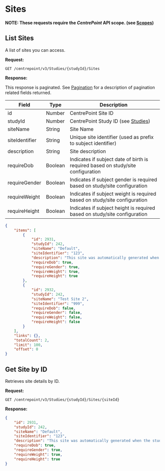 # Sites

**NOTE: These requests require the *CentrePoint* API scope. (see [Scopes](scopes.md))**

## List Sites

A list of sites you can access.

**Request:**

```http
GET /centrepoint/v3/Studies/{studyId}/Sites
```

**Response:**

This response is paginated. See [Pagination](pagination.md) for a description of pagination related fields returned.

|Field|Type|Description|
|-----|----|-----------|
|id|Number|CentrePoint Site ID|
|studyId|Number|CentrePoint Study ID (see [Studies](studies.md))|
|siteName|String|Site Name|
|siteIdentifier|String|Unique site identifier (used as prefix to subject identifier)|
|description|String|Site description
|requireDob|Boolean|Indicates if subject date of birth is required based on study/site configuration 
|requireGender|Boolean|Indicates if subject gender is required based on study/site configuration 
|requireWeight|Boolean|Indicates if subject weight is required based on study/site configuration
|requireHeight|Boolean|Indicates if subject height is required based on study/site configuration

```json
{
    "items": [
        {
            "id": 2931,
            "studyId": 242,
            "siteName": "Default",
            "siteIdentifier": "123",
            "description": "This site was automatically generated when the study was created",
            "requireDob": true,
            "requireGender": true,
            "requireWeight": true,
            "requireHeight": true
        },
        {
            "id": 2932,
            "studyId": 242,
            "siteName": "Test Site 2",
            "siteIdentifier": "999",
            "requireDob": false,
            "requireGender": false,
            "requireWeight": false,
            "requireHeight": false
        }
    ],
    "links": {},
    "totalCount": 2,
    "limit": 100,
    "offset": 0
}
```

## Get Site by ID

Retrieves site details by ID.

**Request:**

```http
GET /centrepoint/v3/Studies/{studyId}/Sites/{siteId}
```

**Response:**

```json
{
    "id": 2931,
    "studyId": 242,
    "siteName": "Default",
    "siteIdentifier": "123",
    "description": "This site was automatically generated when the study was created",
    "requireDob": true,
    "requireGender": true,
    "requireWeight": true,
    "requireHeight": true
}
```
